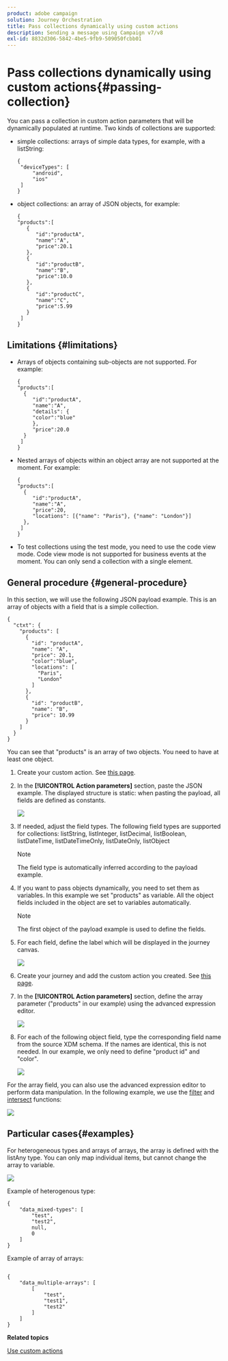 ```yaml
---
product: adobe campaign
solution: Journey Orchestration
title: Pass collections dynamically using custom actions
description: Sending a message using Campaign v7/v8
exl-id: 8832d306-5842-4be5-9fb9-509050fcbb01
---
```


# Pass collections dynamically using custom actions{#passing-collection}

You can pass a collection in custom action parameters that will be dynamically populated at runtime. Two kinds of collections are supported:

* simple collections: arrays of simple data types, for example, with a listString:

   ```
   {
    "deviceTypes": [
        "android",
        "ios"
    ]
   }
   ```

* object collections: an array of JSON objects, for example:

   ```
   {
   "products":[
      {
         "id":"productA",
         "name":"A",
         "price":20.1
      },
      {
         "id":"productB",
         "name":"B",
         "price":10.0
      },
      {
         "id":"productC",
         "name":"C",
         "price":5.99
      }
    ]
   }
   ```

## Limitations {#limitations}

* Arrays of objects containing sub-objects are not supported. For example:

    ```
    {
    "products":[
      {
         "id":"productA",
         "name":"A",
         "details": {
         "color":"blue"
         },
         "price":20.0
      }
     ]
    }
    ```

* Nested arrays of objects within an object array are not supported at the moment. For example:

    ```
    {
    "products":[
      {
         "id":"productA",
         "name":"A",
         "price":20,
         "locations": [{"name": "Paris"}, {"name": "London"}]
      },
     ]
    }
    ```
* To test collections using the test mode, you need to use the code view mode. Code view mode is not supported for business events at the moment. You can only send a collection with a single element.

## General procedure {#general-procedure} 

In this section, we will use the following JSON payload example. This is an array of objects with a field that is a simple collection.

```
{
  "ctxt": {
    "products": [
      {
        "id": "productA",
        "name": "A",
        "price": 20.1,
        "color":"blue",
        "locations": [
          "Paris",
          "London"
        ]
      },
      {
        "id": "productB",
        "name": "B",
        "price": 10.99
      }
    ]
  }
}
```

You can see that "products" is an array of two objects. You need to have at least one object.

1. Create your custom action. See [this page](../action/about-custom-action-configuration.md).

1. In the **[!UICONTROL Action parameters]** section, paste the JSON example. The displayed structure is static: when pasting the payload, all fields are defined as constants. 

   ![](../assets/uc-collection-1.png)

1. If needed, adjust the field types. The following field types are supported for collections: listString, listInteger, listDecimal, listBoolean, listDateTime, listDateTimeOnly, listDateOnly, listObject

   >[!NOTE]
   >
   >The field type is automatically inferred according to the payload example.

1. If you want to pass objects dynamically, you need to set them as variables. In this example we set "products" as variable. All the object fields included in the object are set to variables automatically.

    >[!NOTE]
    >
    >The first object of the payload example is used to define the fields.

1. For each field, define the label which will be displayed in the journey canvas.

   ![](../assets/uc-collection-2.png)

1. Create your journey and add the custom action you created. See [this page](../building-journeys/using-custom-actions.md).

1. In the **[!UICONTROL Action parameters]** section, define the array parameter ("products" in our example) using the advanced expression editor.

   ![](../assets/uc-collection-3.png)

1. For each of the following object field, type the corresponding field name from the source XDM schema. If the names are identical, this is not needed. In our example, we only need to define "product id" and "color".

   ![](../assets/uc-collection-4.png)

For the array field, you can also use the advanced expression editor to perform data manipulation. In the following example, we use the [filter](https://experienceleague.adobe.com/docs/journeys/using/building-advanced-conditions-journeys/main-functions-journey/list/functionfilter.html) and [intersect](https://experienceleague.adobe.com/docs/journeys/using/building-advanced-conditions-journeys/main-functions-journey/list/functiontintersect.html) functions:

![](../assets/uc-collection-5.png)

## Particular cases{#examples}

For heterogeneous types and arrays of arrays, the array is defined with the listAny type. You can only map individual items, but cannot change the array to variable.

![](../assets/uc-collection-heterogeneous.png)

Example of heterogenous type:

```
{
    "data_mixed-types": [
        "test",
        "test2",
        null,
        0
    ]
}
```

Example of array of arrays:

```

{
    "data_multiple-arrays": [
        [
            "test",
            "test1",
            "test2"
        ]
    ]
}
```

**Related topics**

[Use custom actions](../building-journeys/using-custom-actions.md)
